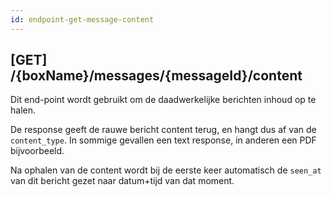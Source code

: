 ```yaml
---
id: endpoint-get-message-content
---
```


## [GET] /{boxName}/messages/{messageId}/content

Dit end-point wordt gebruikt om de daadwerkelijke berichten inhoud op te halen.

De response geeft de rauwe bericht content terug, en hangt dus af van de `content_type`.
In sommige gevallen een text response, in anderen een PDF bijvoorbeeld.

Na ophalen van de content wordt bij de eerste keer automatisch de `seen_at` van dit bericht gezet
naar datum+tijd van dat moment.
